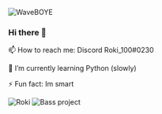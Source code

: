 ![WaveBOYE](https://cdn.discordapp.com/emojis/402604923151187978.gif?v=1)
### Hi there 👋

📫 How to reach me: Discord Roki_100#0230

🌱 I’m currently learning Python (slowly)

⚡ Fun fact: Im smart

![Roki](https://github-readme-stats.vercel.app/api?username=Roki100&theme=highcontrast&show_icons=true&count_private=true&text_color=00ff00&hide_border=true&custom_title=Roki%27s%20Current%20GitHub%20stats%3A) ![Bass project](https://cdn.discordapp.com/avatars/590948209925423123/254bb38dd757bf143f5f43c94ab63768.png?size=128)

<!--
**Roki100/Roki100** is a ✨ _special_ ✨ repository because its `README.md` (this file) appears on your GitHub profile.

Here are some ideas to get you started:

- 🔭 I’m currently working on ...
- 🌱 I’m currently learning ...
- 👯 I’m looking to collaborate on ...
- 🤔 I’m looking for help with ...
- 💬 Ask me about ...
- 📫 How to reach me: ...
- 😄 Pronouns: ...
- ⚡ Fun fact: ...
-->
